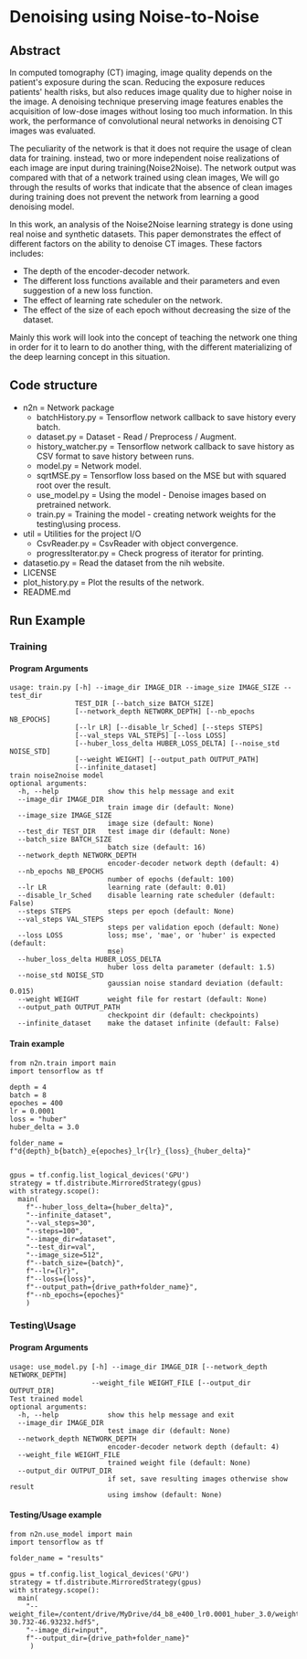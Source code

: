 # Denoising using Noise-to-Noise
## Abstract

In computed tomography (CT) imaging, image quality depends on the patient's exposure during the scan.
Reducing the exposure reduces patients' health risks, but also reduces image quality due to higher noise in the image.
A denoising technique preserving image features enables the acquisition of low-dose images without losing too much information.
In this work, the performance of convolutional neural networks in denoising CT images was evaluated.
    
The peculiarity of the network is that it does not require the usage of clean data for training.
instead, two or more independent noise realizations of each image are input during training(Noise2Noise).
The network output was compared with that of a network trained using clean images,
We will go through the results of works that indicate that the absence of clean images during training does not prevent the network from learning a good denoising model.

In this work, an analysis of the Noise2Noise learning strategy is done using real noise and synthetic datasets.
This paper demonstrates the effect of different factors on the ability to denoise CT images.
These factors includes:
- The depth of the encoder-decoder network.
- The different loss functions available and their parameters and even suggestion of a new loss function.
- The effect of learning rate scheduler on the network.
- The effect of the size of each epoch without decreasing the size of the dataset.

Mainly this work will look into the concept of teaching the network one
thing in order for it to learn to do another thing, with the different materializing of the deep learning concept in this situation.

## Code structure
- n2n = Network package
  - batchHistory.py = Tensorflow network callback to save history every batch.
  - dataset.py = Dataset - Read / Preprocess / Augment.
  - history_watcher.py = Tensorflow network callback to save history as CSV format to save history between runs.
  - model.py = Network model.
  - sqrtMSE.py = Tensorflow loss based on the MSE but with squared root over the result.
  - use_model.py = Using the model - Denoise images based on pretrained network.
  - train.py = Training the model - creating network weights for the testing\using process.
- util = Utilities for the project I/O
  - CsvReader.py = CsvReader with object convergence.
  - progressIterator.py = Check progress of iterator for printing.
- datasetio.py = Read the dataset from the nih website.
- LICENSE
- plot_history.py = Plot the results of the network.
- README.md


## Run Example

### Training
#### Program Arguments
```commandline
usage: train.py [-h] --image_dir IMAGE_DIR --image_size IMAGE_SIZE --test_dir
                TEST_DIR [--batch_size BATCH_SIZE]
                [--network_depth NETWORK_DEPTH] [--nb_epochs NB_EPOCHS]
                [--lr LR] [--disable_lr_Sched] [--steps STEPS]
                [--val_steps VAL_STEPS] [--loss LOSS]
                [--huber_loss_delta HUBER_LOSS_DELTA] [--noise_std NOISE_STD]
                [--weight WEIGHT] [--output_path OUTPUT_PATH]
                [--infinite_dataset]
train noise2noise model
optional arguments:
  -h, --help            show this help message and exit
  --image_dir IMAGE_DIR
                        train image dir (default: None)
  --image_size IMAGE_SIZE
                        image size (default: None)
  --test_dir TEST_DIR   test image dir (default: None)
  --batch_size BATCH_SIZE
                        batch size (default: 16)
  --network_depth NETWORK_DEPTH
                        encoder-decoder network depth (default: 4)
  --nb_epochs NB_EPOCHS
                        number of epochs (default: 100)
  --lr LR               learning rate (default: 0.01)
  --disable_lr_Sched    disable learning rate scheduler (default: False)
  --steps STEPS         steps per epoch (default: None)
  --val_steps VAL_STEPS
                        steps per validation epoch (default: None)
  --loss LOSS           loss; mse', 'mae', or 'huber' is expected (default:
                        mse)
  --huber_loss_delta HUBER_LOSS_DELTA
                        huber loss delta parameter (default: 1.5)
  --noise_std NOISE_STD
                        gaussian noise standard deviation (default: 0.015)
  --weight WEIGHT       weight file for restart (default: None)
  --output_path OUTPUT_PATH
                        checkpoint dir (default: checkpoints)
  --infinite_dataset    make the dataset infinite (default: False)
```
#### Train example
```commandline
from n2n.train import main
import tensorflow as tf

depth = 4
batch = 8
epoches = 400
lr = 0.0001
loss = "huber"
huber_delta = 3.0

folder_name = f"d{depth}_b{batch}_e{epoches}_lr{lr}_{loss}_{huber_delta}"


gpus = tf.config.list_logical_devices('GPU')
strategy = tf.distribute.MirroredStrategy(gpus)
with strategy.scope():
  main(
    f"--huber_loss_delta={huber_delta}",
    "--infinite_dataset",
    "--val_steps=30",
    "--steps=100",
    "--image_dir=dataset",
    "--test_dir=val",
    "--image_size=512", 
    f"--batch_size={batch}",
    f"--lr={lr}",
    f"--loss={loss}",
    f"--output_path={drive_path+folder_name}",
    f"--nb_epochs={epoches}"
    )
```


### Testing\Usage
#### Program Arguments
```commandline
usage: use_model.py [-h] --image_dir IMAGE_DIR [--network_depth NETWORK_DEPTH]
                    --weight_file WEIGHT_FILE [--output_dir OUTPUT_DIR]
Test trained model
optional arguments:
  -h, --help            show this help message and exit
  --image_dir IMAGE_DIR
                        test image dir (default: None)
  --network_depth NETWORK_DEPTH
                        encoder-decoder network depth (default: 4)
  --weight_file WEIGHT_FILE
                        trained weight file (default: None)
  --output_dir OUTPUT_DIR
                        if set, save resulting images otherwise show result
                        using imshow (default: None)
```
#### Testing/Usage example
```commandline
from n2n.use_model import main
import tensorflow as tf

folder_name = "results"

gpus = tf.config.list_logical_devices('GPU')
strategy = tf.distribute.MirroredStrategy(gpus)
with strategy.scope():
  main(
    "--weight_file=/content/drive/MyDrive/d4_b8_e400_lr0.0001_huber_3.0/weights.382-30.732-46.93232.hdf5",
    "--image_dir=input",
    f"--output_dir={drive_path+folder_name}"
     )
```
